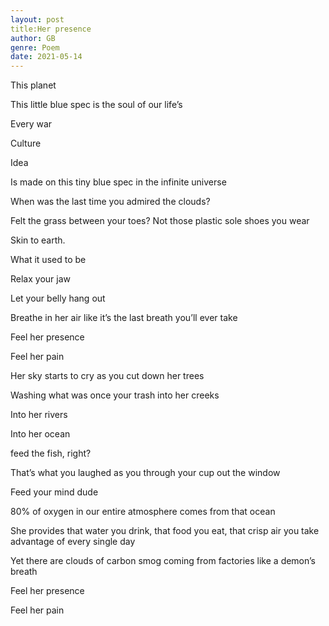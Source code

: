 ```yaml
---
layout: post
title:Her presence
author: GB
genre: Poem
date: 2021-05-14
---
```


This planet  

This little blue spec is the soul of our life’s  

Every war  

Culture  

Idea  

Is made on this tiny blue spec in the infinite universe  

When was the last time you admired the clouds?  

Felt the grass between your toes? Not those plastic sole shoes you wear  

Skin to earth.  

What it used to be  

Relax your jaw  

Let your belly hang out  

Breathe in her air like it’s the last breath you’ll ever take  

Feel her presence  

Feel her pain  

Her sky starts to cry as you cut down her trees  

Washing what was once your trash into her creeks  

Into her rivers  

Into her ocean  

feed the fish, right?  

That’s what you laughed as you through your cup out the window  

Feed your mind dude  

80% of oxygen in our entire atmosphere comes from that ocean   

She provides that water you drink, that food you eat, that crisp air you take advantage of every single day  

Yet there are clouds of carbon smog coming from factories like a demon’s breath  

Feel her presence  

Feel her pain  


